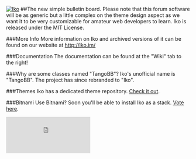 [![Iko](https://raw.githubusercontent.com/IkoBulletin/Iko/master/public/img/iko_logo.png "Iko")](http://iko.im "Iko")
##The new simple bulletin board.
Please note that this forum software will be as generic but a little complex on the theme design aspect as we want it to be very customizable for amateur web developers to learn.
Iko is released under the MIT License.

###More Info
More information on Iko and archived versions of it can be found on our website at http://iko.im/

###Documentation
The documentation can be found at the "Wiki" tab to the right!

###Why are some classes named "TangoBB"?
Iko's unofficial name is "TangoBB". The project has since rebranded to "Iko".

###Themes
Iko has a dedicated theme repository. [Check it out](https://github.com/cxdy/iko-themes).

###Bitnami
Use Bitnami? Soon you'll be able to install Iko as a stack. [Vote here](https://bitnami.com/stack/iko).
<iframe allowTransparency="true" frameborder="0" scrolling="no" src="https://bitnami.com/product/iko/widget" style="border:none;width:230px; height:100px;"></iframe>
